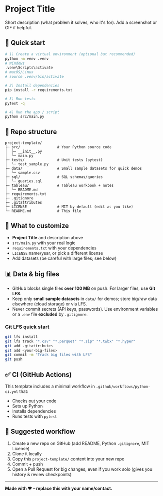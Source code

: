 # Project Title

Short description (what problem it solves, who it's for). Add a screenshot or GIF if helpful.

## 🚀 Quick start
```bash
# 1) Create a virtual environment (optional but recommended)
python -m venv .venv
# Windows
.venv\Scripts\activate
# macOS/Linux
# source .venv/bin/activate

# 2) Install dependencies
pip install -r requirements.txt

# 3) Run tests
pytest -q

# 4) Run the app / script
python src/main.py
```

## 📂 Repo structure
```
project-template/
├─ src/                 # Your Python source code
│  ├─ __init__.py
│  └─ main.py
├─ tests/               # Unit tests (pytest)
│  └─ test_sample.py
├─ data/                # Small sample datasets for quick demos
│  └─ sample.csv
├─ sql/                 # SQL schemas/queries
│  └─ queries.sql
├─ tableau/             # Tableau workbook + notes
│  └─ README.md
├─ requirements.txt
├─ .gitignore
├─ .gitattributes
├─ LICENSE              # MIT by default (edit as you like)
└─ README.md            # This file
```

## 🧰 What to customize
- **Project Title** and description above
- `src/main.py` with your real logic
- `requirements.txt` with your dependencies
- `LICENSE` name/year, or pick a different license
- Add datasets (be careful with large files; see below)

## 📊 Data & big files
- GitHub blocks single files **over 100 MB** on push. For larger files, use **Git LFS**.
- Keep only **small sample datasets** in `data/` for demos; store big/raw data elsewhere (cloud storage) or via LFS.
- Never commit secrets (API keys, passwords). Use environment variables or a `.env` file **excluded** by `.gitignore`.

### Git LFS quick start
```bash
git lfs install
git lfs track "*.csv" "*.parquet" "*.zip" "*.twbx" "*.hyper"
git add .gitattributes
git add <your-big-files>
git commit -m "Track big files with LFS"
git push
```

## ✅ CI (GitHub Actions)
This template includes a minimal workflow in `.github/workflows/python-ci.yml` that:
- Checks out your code
- Sets up Python
- Installs dependencies
- Runs tests with `pytest`

## 🧭 Suggested workflow
1. Create a new repo on GitHub (add README, Python `.gitignore`, MIT License)
2. Clone it locally
3. Copy this `project-template/` content into your new repo
4. Commit + push
5. Open a Pull Request for big changes, even if you work solo (gives you history & review checkpoints)

---

**Made with ❤️ – replace this with your name/contact.**
